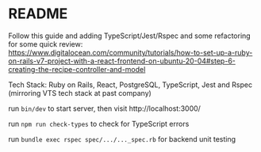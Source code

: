 # README
Follow this guide and adding TypeScript/Jest/Rspec and some refactoring for some quick review: https://www.digitalocean.com/community/tutorials/how-to-set-up-a-ruby-on-rails-v7-project-with-a-react-frontend-on-ubuntu-20-04#step-6-creating-the-recipe-controller-and-model

Tech Stack: Ruby on Rails, React, PostgreSQL, TypeScript, Jest and Rspec (mirroring VTS tech stack at past company)

run ```bin/dev``` to start server, then visit http://localhost:3000/

run ```npm run check-types``` to check for TypeScript errors

run ```bundle exec rspec spec/.../..._spec.rb``` for backend unit testing

